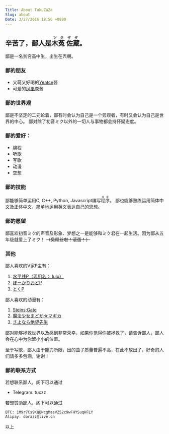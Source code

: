 ```yaml
---
Title: About TukuZaZa
Slug: about
Date: 3/27/2016 18:56 +0800
---
```


## 辛苦了，鄙人是<ruby>木菟 佐蔵<rp>(</rp><rt>ツクザザ</rt><rp>)</rp></ruby>。

鄙是一名贫穷高中生，出生在兲朝。

### 鄙的朋友
* 又萌又好喝的[Yeatce][Yeatce]酱
* 可爱的[凤凰卷][Phoenix]酱

### 鄙的世界观
鄙是不坚定的二元论着，鄙有时会认为自己是一个旁观者，有时又会认为自己是世界的中心。
鄙对除了初音ミク以外的一切人与事物都会持怀疑态度。

### 鄙的爱好：

* 编程
* 听歌
* 写歌
* 动漫
* 空想

### 鄙的技能
鄙能够简单运用C, C++, Python, Javascript编写<ruby>程序<rp>(</rp><rt>垃圾</rt><rp>)</rp></ruby>。
鄙也能够熟练运用简体中文及正体中文，简单地运用英文表达自己的思想。

### 鄙的愿望
鄙喜欢初音ミク的声音及形象、梦想之一是能够和ミク君在一起生活。因为鄙从五年级就爱上了ミク！ ~~（臭屌丝啦！滚蛋！）~~

### 其他
鄙人喜欢的V家P主有：

1. [水平线P（现用名： lulu）][水平线P]
2. [ぼーかりおどP][おどP]
3. [とくP][とくP]

鄙人喜欢的动漫有：

1. [Steins;Gate][命运石之门]
2. [魔法少女まどか☆マギカ][魔法少女小圆]
3. [さよなら绝望先生][绝望先生]

鄙对能够拯救世界以及感到非常荣幸，如果你觉得你被拯救了，请告诉鄙人，鄙人会在心中为你留小小的位置。

至于写歌，鄙人由于能力所限，出的曲子质量普遍不高，在此不放出了，好奇的人们请多多包涵，谢谢！

### 鄙的联系方式
若想联系鄙人，阁下可以通过

* Telegram: tuxzz

若想赞助鄙人，阁下可以通过
```
BTC: 1M9r7Cs9KQBNcgMasVZ52c9wFHYSuqHFLY
Alipay: dorazz@live.cn
```

以上

[Yeatce]: http://yeatce.com/
[Phoenix]: https://blog.phoenixlzx.com/
[水平线P]: http://www.nicovideo.jp/user/20302970/
[おどP]: http://www.nicovideo.jp/mylist/6667938
[とくP]: http://www.nicovideo.jp/mylist/12548022
[命运石之门]: https://zh.wikipedia.org/wiki/%E5%91%BD%E9%81%8B%E7%9F%B3%E4%B9%8B%E9%96%80
[魔法少女小圆]: https://zh.wikipedia.org/wiki/%E9%AD%94%E6%B3%95%E5%B0%91%E5%A5%B3%E5%B0%8F%E5%9C%93
[绝望先生]: https://zh.wikipedia.org/wiki/%E7%B5%95%E6%9C%9B%E5%85%88%E7%94%9F